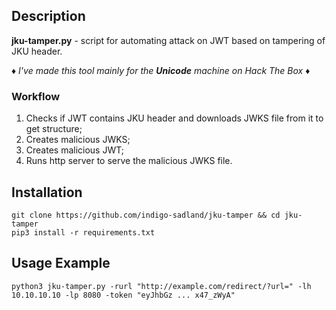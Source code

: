 ## Description
**jku-tamper.py** - script for automating attack on JWT based on tampering of JKU header.

♦️ *I've made this tool mainly for the **Unicode** machine on Hack The Box* ♦️

### Workflow
1) Checks if JWT contains JKU header and downloads JWKS file from it to get structure;
3) Creates malicious JWKS;
4) Creates malicious JWT;
5) Runs http server to serve the malicious JWKS file.

## Installation

`git clone https://github.com/indigo-sadland/jku-tamper && cd jku-tamper` \
`pip3 install -r requirements.txt`

## Usage Example

```     
python3 jku-tamper.py -rurl "http://example.com/redirect/?url=" -lh 10.10.10.10 -lp 8080 -token "eyJhbGz ... x47_zWyA"
```
